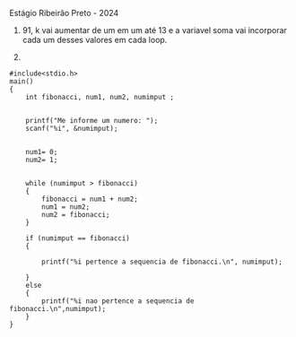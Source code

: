 Estágio Ribeirão Preto - 2024

1) 91, k vai aumentar de um em um até 13 e a variavel soma vai incorporar cada um desses valores em cada loop.

2) 
```
#include<stdio.h>
main()
{
	int fibonacci, num1, num2, numimput ;
	
	
	printf("Me informe um numero: ");
	scanf("%i", &numimput);
	
	
	num1= 0;
	num2= 1;
	
	
	while (numimput > fibonacci)
	{
		fibonacci = num1 + num2;
		num1 = num2;
		num2 = fibonacci;
	}
	
	if (numimput == fibonacci)
	{
		
		printf("%i pertence a sequencia de fibonacci.\n", numimput);
		
	}
	else
	{
		printf("%i nao pertence a sequencia de fibonacci.\n",numimput);
	}	
}
```

    
